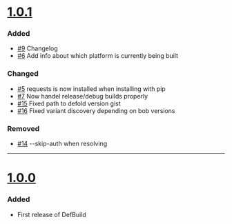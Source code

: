# [1.0.1](https://github.com/Jerakin/DefBuild/compare/release/1.0.0...release/1.0.1)

### Added
- [#9](https://github.com/Jerakin/DefBuild/issues/9) Changelog
- [#6](https://github.com/Jerakin/DefBuild/issues/6) Add info about which platform is currently being built

### Changed
- [#5](https://github.com/Jerakin/DefBuild/issues/5) requests is now installed when installing with pip
- [#7](https://github.com/Jerakin/DefBuild/issues/7) Now handel release/debug builds properly
- [#15](https://github.com/Jerakin/DefBuild/issues/15) Fixed path to defold version gist
- [#16](https://github.com/Jerakin/DefBuild/issues/16) Fixed variant discovery depending on bob versions

### Removed
- [#14](https://github.com/Jerakin/DefBuild/issues/14) --skip-auth when resolving

----

# [1.0.0](https://github.com/Jerakin/DefBuild/releases/tag/1.0.0)


### Added

- First release of DefBuild